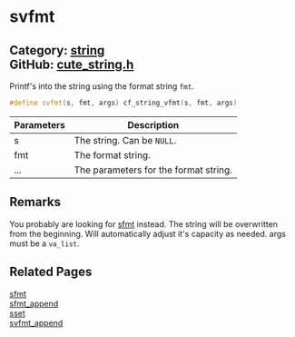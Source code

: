 [//]: # (This file is automatically generated by Cute Framework's docs parser.)
[//]: # (Do not edit this file by hand!)
[//]: # (See: https://github.com/RandyGaul/cute_framework/blob/master/samples/docs_parser.cpp)
[](../header.md ':include')

# svfmt

Category: [string](/api_reference?id=string)  
GitHub: [cute_string.h](https://github.com/RandyGaul/cute_framework/blob/master/include/cute_string.h)  
---

Printf's into the string using the format string `fmt`.

```cpp
#define svfmt(s, fmt, args) cf_string_vfmt(s, fmt, args)
```

Parameters | Description
--- | ---
s | The string. Can be `NULL`.
fmt | The format string.
... | The parameters for the format string.

## Remarks

You probably are looking for [sfmt](/string/sfmt.md) instead. The string will be overwritten from the beginning. Will automatically adjust it's
capacity as needed. args must be a `va_list`.

## Related Pages

[sfmt](/string/sfmt.md)  
[sfmt_append](/string/sfmt_append.md)  
[sset](/string/sset.md)  
[svfmt_append](/string/svfmt_append.md)  
